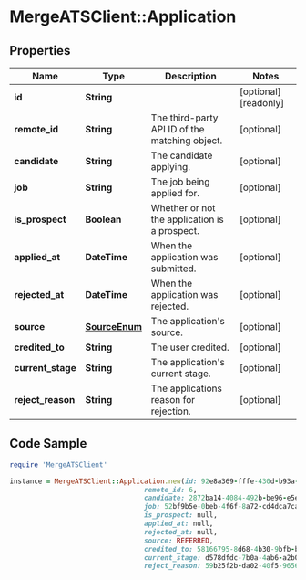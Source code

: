# MergeATSClient::Application

## Properties

Name | Type | Description | Notes
------------ | ------------- | ------------- | -------------
**id** | **String** |  | [optional] [readonly] 
**remote_id** | **String** | The third-party API ID of the matching object. | [optional] 
**candidate** | **String** | The candidate applying. | [optional] 
**job** | **String** | The job being applied for. | [optional] 
**is_prospect** | **Boolean** | Whether or not the application is a prospect. | [optional] 
**applied_at** | **DateTime** | When the application was submitted. | [optional] 
**rejected_at** | **DateTime** | When the application was rejected. | [optional] 
**source** | [**SourceEnum**](SourceEnum.md) | The application&#39;s source. | [optional] 
**credited_to** | **String** | The user credited. | [optional] 
**current_stage** | **String** | The application&#39;s current stage. | [optional] 
**reject_reason** | **String** | The applications reason for rejection. | [optional] 

## Code Sample

```ruby
require 'MergeATSClient'

instance = MergeATSClient::Application.new(id: 92e8a369-fffe-430d-b93a-f7e8a16563f1,
                                 remote_id: 6,
                                 candidate: 2872ba14-4084-492b-be96-e5eee6fc33ef,
                                 job: 52bf9b5e-0beb-4f6f-8a72-cd4dca7ca633,
                                 is_prospect: null,
                                 applied_at: null,
                                 rejected_at: null,
                                 source: REFERRED,
                                 credited_to: 58166795-8d68-4b30-9bfb-bfd402479484,
                                 current_stage: d578dfdc-7b0a-4ab6-a2b0-4b40f20eb9ea,
                                 reject_reason: 59b25f2b-da02-40f5-9656-9fa0db555784)
```


